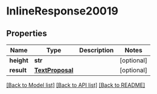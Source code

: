 # InlineResponse20019

## Properties
Name | Type | Description | Notes
------------ | ------------- | ------------- | -------------
**height** | **str** |  | [optional] 
**result** | [**TextProposal**](TextProposal.md) |  | [optional] 

[[Back to Model list]](../README.md#documentation-for-models) [[Back to API list]](../README.md#documentation-for-api-endpoints) [[Back to README]](../README.md)


